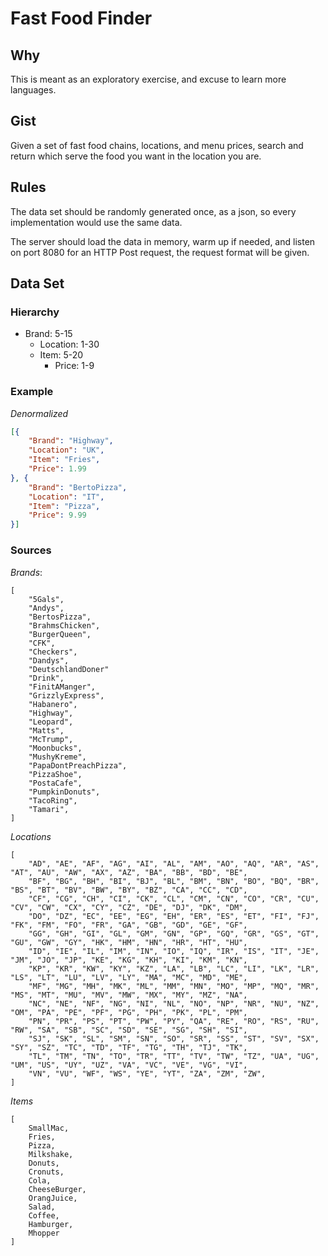 # Fast Food Finder

## Why
This is meant as an exploratory exercise, and excuse to learn more languages.

## Gist
Given a set of fast food chains, locations, and menu prices, search and return which serve the food you want in the location you are.

## Rules
The data set should be randomly generated once, as a json, so every implementation would use the same data.

The server should load the data in memory, warm up if needed, and listen on port 8080 for an HTTP Post request, the request format will be given.

## Data Set

### Hierarchy
- Brand: 5-15
    - Location: 1-30
    - Item:  5-20 
        - Price: 1-9

### Example

*Denormalized*
``` JSON
[{
    "Brand": "Highway",
    "Location": "UK",
    "Item": "Fries",
    "Price": 1.99
}, {
    "Brand": "BertoPizza",
    "Location": "IT",
    "Item": "Pizza",
    "Price": 9.99
}]
```

### Sources

*Brands*: 
```
[
    "5Gals",
    "Andys",
    "BertosPizza",
    "BrahmsChicken",
    "BurgerQueen",
    "CFK",
    "Checkers",
    "Dandys",
    "DeutschlandDoner"
    "Drink",
    "FinitAManger",
    "GrizzlyExpress",
    "Habanero",
    "Highway",
    "Leopard",
    "Matts",
    "McTrump",
    "Moonbucks",
    "MushyKreme",
    "PapaDontPreachPizza",
    "PizzaShoe",
    "PostaCafe",
    "PumpkinDonuts",
    "TacoRing",
    "Tamari",
]
```

*Locations*
```
[
    "AD", "AE", "AF", "AG", "AI", "AL", "AM", "AO", "AQ", "AR", "AS", "AT", "AU", "AW", "AX", "AZ", "BA", "BB", "BD", "BE", 
    "BF", "BG", "BH", "BI", "BJ", "BL", "BM", "BN", "BO", "BQ", "BR", "BS", "BT", "BV", "BW", "BY", "BZ", "CA", "CC", "CD", 
    "CF", "CG", "CH", "CI", "CK", "CL", "CM", "CN", "CO", "CR", "CU", "CV", "CW", "CX", "CY", "CZ", "DE", "DJ", "DK", "DM", 
    "DO", "DZ", "EC", "EE", "EG", "EH", "ER", "ES", "ET", "FI", "FJ", "FK", "FM", "FO", "FR", "GA", "GB", "GD", "GE", "GF", 
    "GG", "GH", "GI", "GL", "GM", "GN", "GP", "GQ", "GR", "GS", "GT", "GU", "GW", "GY", "HK", "HM", "HN", "HR", "HT", "HU", 
    "ID", "IE", "IL", "IM", "IN", "IO", "IQ", "IR", "IS", "IT", "JE", "JM", "JO", "JP", "KE", "KG", "KH", "KI", "KM", "KN", 
    "KP", "KR", "KW", "KY", "KZ", "LA", "LB", "LC", "LI", "LK", "LR", "LS", "LT", "LU", "LV", "LY", "MA", "MC", "MD", "ME", 
    "MF", "MG", "MH", "MK", "ML", "MM", "MN", "MO", "MP", "MQ", "MR", "MS", "MT", "MU", "MV", "MW", "MX", "MY", "MZ", "NA", 
    "NC", "NE", "NF", "NG", "NI", "NL", "NO", "NP", "NR", "NU", "NZ", "OM", "PA", "PE", "PF", "PG", "PH", "PK", "PL", "PM", 
    "PN", "PR", "PS", "PT", "PW", "PY", "QA", "RE", "RO", "RS", "RU", "RW", "SA", "SB", "SC", "SD", "SE", "SG", "SH", "SI", 
    "SJ", "SK", "SL", "SM", "SN", "SO", "SR", "SS", "ST", "SV", "SX", "SY", "SZ", "TC", "TD", "TF", "TG", "TH", "TJ", "TK", 
    "TL", "TM", "TN", "TO", "TR", "TT", "TV", "TW", "TZ", "UA", "UG", "UM", "US", "UY", "UZ", "VA", "VC", "VE", "VG", "VI", 
    "VN", "VU", "WF", "WS", "YE", "YT", "ZA", "ZM", "ZW", 
]
```

*Items*
```
[
    SmallMac,
    Fries,
    Pizza,
    Milkshake,
    Donuts,
    Cronuts,
    Cola,
    CheeseBurger,
    OrangJuice,
    Salad,
    Coffee,
    Hamburger,
    Mhopper
]
```
